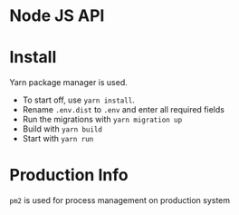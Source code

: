 Node JS API
===========

Install
=======

Yarn package manager is used.

* To start off, use `yarn install`.
* Rename `.env.dist` to `.env` and enter all required fields
* Run the migrations with `yarn migration up`
* Build with `yarn build`
* Start with `yarn run`


Production Info
========
`pm2` is used for process management on production system
